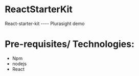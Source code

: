 # ReactStarterKit
React-starter-kit ---- Plurasight demo

# Pre-requisites/ Technologies:
- Npm
- nodejs
- React
